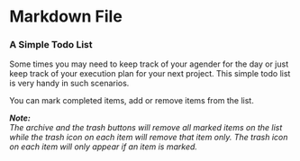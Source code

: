 ﻿# Markdown File

### A Simple Todo List

Some times you may need to keep track of your agender for the day or just keep track of your execution plan for your next project. This simple todo list is very handy in such scenarios.

You can mark completed items, add or remove items from the list.
<p>
    <i>
<b>Note:</b><br />
The archive and the trash buttons will remove all marked items on the list while the trash icon on each item will remove that item only. The trash icon on each item will only appear if an item is marked.
</i>
</p>